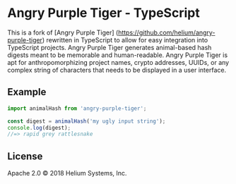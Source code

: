 # Angry Purple Tiger - TypeScript
This is a fork of [Angry Purple Tiger] (https://github.com/helium/angry-purple-tiger) rewritten in TypeScript to allow for easy integration into TypeScript projects. Angry Purple Tiger generates animal-based hash digests meant to be memorable and human-readable. Angry Purple Tiger is apt for anthropomorphizing project names, crypto addresses, UUIDs, or any complex string of characters that needs to be displayed in a user interface.

## Example

```js
import animalHash from 'angry-purple-tiger';

const digest = animalHash('my ugly input string');
console.log(digest);
//=> rapid grey rattlesnake
```

## License
Apache 2.0 © 2018 Helium Systems, Inc.
